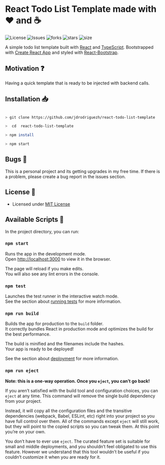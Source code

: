 # React Todo List Template made with :heart: and :coffee:

![License](https://img.shields.io/github/license/jdrodriguezh/react-todo-list-template.svg) ![Issues](https://img.shields.io/github/issues/jdrodriguezh/react-todo-list-template.svg) ![forks](https://img.shields.io/github/forks/jdrodriguezh/react-todo-list-template) ![stars](https://img.shields.io/github/stars/jdrodriguezh/react-todo-list-template) ![size](https://img.shields.io/github/repo-size/jdrodriguezh/react-todo-list-template)

A simple todo list template built with [React](https://reactjs.org/) and [TypeScript](https://www.typescriptlang.org/). Bootstrapped with [Create React App](https://github.com/facebook/create-react-app) and styled with [React-Bootstrap](https://react-bootstrap.github.io/).

## Motivation :question:

Having a quick template that is ready to be injected with backend calls.

## Installation :inbox_tray:

```bash

> git clone https://github.com/jdrodriguezh/react-todo-list-template

>  cd  react-todo-list-template

> npm install

> npm start

```

## Bugs :bug:

This is a personal project and its getting upgrades in my free time. If there is a problem, please create a bug report in the issues section.

## License :blue_book:

- Licensed under [MIT License](https://github.com/<User>/<Repo>/blob/master/LICENSE)

## Available Scripts :scroll:

In the project directory, you can run:

### `npm start`

Runs the app in the development mode.\
Open [http://localhost:3000](http://localhost:3000) to view it in the browser.

The page will reload if you make edits.\
You will also see any lint errors in the console.

### `npm test`

Launches the test runner in the interactive watch mode.\
See the section about [running tests](https://facebook.github.io/create-react-app/docs/running-tests) for more information.

### `npm run build`

Builds the app for production to the `build` folder.\
It correctly bundles React in production mode and optimizes the build for the best performance.

The build is minified and the filenames include the hashes.\
Your app is ready to be deployed!

See the section about [deployment](https://facebook.github.io/create-react-app/docs/deployment) for more information.

### `npm run eject`

**Note: this is a one-way operation. Once you `eject`, you can’t go back!**

If you aren’t satisfied with the build tool and configuration choices, you can `eject` at any time. This command will remove the single build dependency from your project.

Instead, it will copy all the configuration files and the transitive dependencies (webpack, Babel, ESLint, etc) right into your project so you have full control over them. All of the commands except `eject` will still work, but they will point to the copied scripts so you can tweak them. At this point you’re on your own.

You don’t have to ever use `eject`. The curated feature set is suitable for small and middle deployments, and you shouldn’t feel obligated to use this feature. However we understand that this tool wouldn’t be useful if you couldn’t customize it when you are ready for it.


